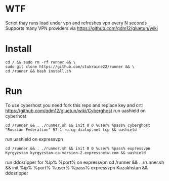 # WTF
Script thay runs load under vpn and refreshes vpn every N seconds
Supports many VPN providers via https://github.com/qdm12/gluetun/wiki

# Install
```
cd / && sudo rm -rf runner && \
sudo git clone https://github.com/ctukraine22/runner && \
cd /runner && bash install.sh
```
# Run
To use cyberhost you need fork this repo and replace key and crt: https://github.com/qdm12/gluetun/wiki/Cyberghost
run uashield on cyberhost
```
cd /runner && . ./runner.sh && init 0 0 %user% %pass% cyberghost "Russian Federation" 97-1-ru.cg-dialup.net tcp && uashield
```
run uashield on expressvpn
```
cd /runner && . ./runner.sh && init 0 0 %user% %pass% expressvpn Kyrgyzstan kyrgyzstan-ca-version-2.expressnetw.com && uashield
```
run ddosripper for %ip% %port% on expressvpn
cd /runner && . ./runner.sh && init %ip% %port% %user% %pass% expressvpn Kazakhstan && ddosripper

